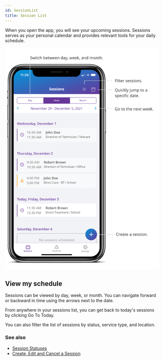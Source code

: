 ```yaml
---
id: SessionList
title: Session List
---
```

When you open the app, you will see your upcoming sessions. Sessions serves as your personal calendar and provides relevant tools for your daily schedule.    

<img src="/img/SessionList.png" width="650" />

## View my schedule

Sessions can be viewed by day, week, or month. You can navigate forward or backward in time using the arrows next to the date.  

From anywhere in your sessions list, you can get back to today's sessions by clicking Go To Today.  

You can also filter the list of sessions by status, service type, and location. 

### See also
- [Session Statuses](Session/SessionStatuses.md)
- [Create, Edit and Cancel a Session](Session/CreateEditCancelSession.md)